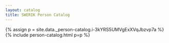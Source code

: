 ```yaml
---
layout: catalog
title: SWERIK Person Catalog
---
```

{% assign p = site.data._person-catalog.i-3kYRS5UMVgExXVqJbzvp7a %}
{% include person-catalog.html p=p %}

